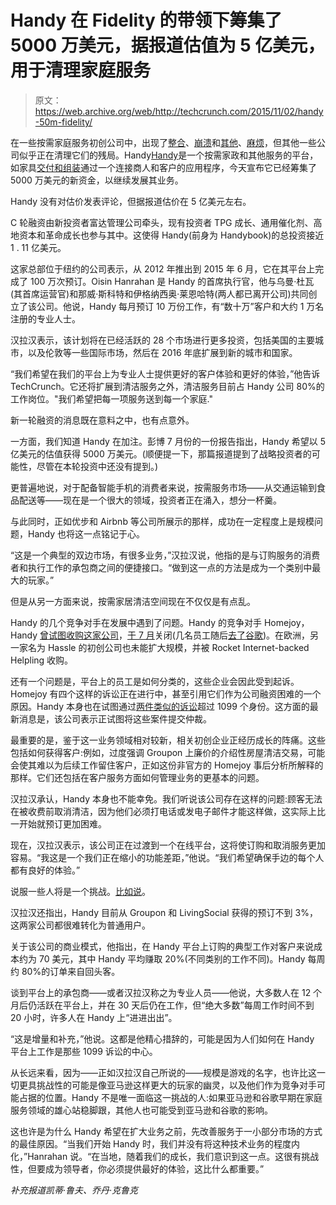 # Handy 在 Fidelity 的带领下筹集了 5000 万美元，据报道估值为 5 亿美元，用于清理家庭服务

> 原文：<https://web.archive.org/web/http://techcrunch.com/2015/11/02/handy-50m-fidelity/>

在一些按需家庭服务初创公司中，出现了[整合](https://web.archive.org/web/20230329063142/https://techcrunch.com/2015/07/02/hassle-helpling-merger/)、[崩溃](https://web.archive.org/web/20230329063142/https://techcrunch.com/2015/07/17/homejoy-is-shutting-down-at-the-end-of-the-month/)和[其他](https://web.archive.org/web/20230329063142/https://medium.com/backchannel/why-homejoy-failed-bb0ab39d901a#.k4kj0rhq3)、[麻烦](https://web.archive.org/web/20230329063142/http://www.techmeme.com/151029/p2#a151029p2)，但其他一些公司似乎正在清理它们的残局。Handy[Handy](https://web.archive.org/web/20230329063142/http://www.handy.com/)是一个按需家政和其他服务的平台，如家具[交付和组装](https://web.archive.org/web/20230329063142/https://techcrunch.com/2015/07/16/handy-expands-into-furniture-delivery-assembly-and-shopping-for-a-flat-fee-starting-at-49/)通过一个连接商人和客户的应用程序，今天宣布它已经筹集了 5000 万美元的新资金，以继续发展其业务。

Handy 没有对估价发表评论，但据报道估价在 5 亿美元左右。

C 轮融资由新投资者富达管理公司牵头，现有投资者 TPG 成长、通用催化剂、高地资本和革命成长也参与其中。这使得 Handy(前身为 Handybook)的总投资接近 1 . 11 亿美元。

这家总部位于纽约的公司表示，从 2012 年推出到 2015 年 6 月，它在其平台上完成了 100 万次预订。Oisin Hanrahan 是 Handy 的首席执行官，他与乌曼·杜瓦(其首席运营官)和那威·斯科特和伊格纳西奥·莱恩哈特(两人都已离开公司)共同创立了该公司。他说，Handy 每月预订 10 万份工作，有“数十万”客户和大约 1 万名注册的专业人士。

汉拉汉表示，该计划将在已经活跃的 28 个市场进行更多投资，包括美国的主要城市，以及伦敦等一些国际市场，然后在 2016 年底扩展到新的城市和国家。

“我们希望在我们的平台上为专业人士提供更好的客户体验和更好的体验，”他告诉 TechCrunch。它还将扩展到清洁服务之外，清洁服务目前占 Handy 公司 80%的工作岗位。"我们希望把每一项服务送到每一个家庭."

新一轮融资的消息既在意料之中，也有点意外。

一方面，我们知道 Handy 在加注。彭博 7 月份的一份报告指出，Handy 希望以 5 亿美元的估值获得 5000 万美元。(顺便提一下，那篇报道提到了战略投资者的可能性，尽管在本轮投资中还没有提到。)

更普遍地说，对于配备智能手机的消费者来说，按需服务市场——从交通运输到食品配送等——现在是一个很大的领域，投资者正在涌入，想分一杯羹。

与此同时，正如优步和 Airbnb 等公司所展示的那样，成功在一定程度上是规模问题，Handy 也将这一点铭记于心。

“这是一个典型的双边市场，有很多业务，”汉拉汉说，他指的是与订购服务的消费者和执行工作的承包商之间的便捷接口。“做到这一点的方法是成为一个类别中最大的玩家。”

但是从另一方面来说，按需家居清洁空间现在不仅仅是有点乱。

Handy 的几个竞争对手在发展中遇到了问题。Handy 的竞争对手 Homejoy，Handy [曾试图收购这家公司](https://web.archive.org/web/20230329063142/https://techcrunch.com/2015/05/20/handy-homejoy/)，[于 7 月](https://web.archive.org/web/20230329063142/https://techcrunch.com/2015/07/17/homejoy-is-shutting-down-at-the-end-of-the-month/)关闭(几名员工随后[去了谷歌](https://web.archive.org/web/20230329063142/http://www.techmeme.com/150717/p16#a150717p16))。在欧洲，另一家名为 Hassle 的初创公司也未能扩大规模，并被 Rocket Internet-backed Helpling 收购。

还有一个问题是，平台上的员工是如何分类的，这些企业会因此受到起诉。Homejoy 有四个这样的诉讼正在进行中，甚至引用它们作为公司融资困难的一个原因。Handy 本身也在试图通过[两件类似的诉讼](https://web.archive.org/web/20230329063142/http://valleywag.gawker.com/handy-sued-for-being-a-hellscape-of-labor-code-violatio-1657889316)超过 1099 个身份。这方面的最新消息是，该公司表示正试图将这些案件提交仲裁。

最重要的是，鉴于这一业务领域相对较新，相关初创企业正经历成长的阵痛。这些包括如何获得客户:例如，过度强调 Groupon 上廉价的介绍性房屋清洁交易，可能会使其难以为后续工作留住客户，正如这份非官方的 Homejoy 事后分析所解释的那样。它们还包括在客户服务方面如何管理业务的更基本的问题。

汉拉汉承认，Handy 本身也不能幸免。我们听说该公司存在这样的问题:顾客无法在被收费前取消清洁，因为他们必须打电话或发电子邮件才能这样做，这实际上比一开始就预订更加困难。

现在，汉拉汉表示，该公司正在过渡到一个在线平台，这将使订购和取消服务更加容易。“我这是一个我们正在缩小的功能差距，”他说。“我们希望确保手边的每个人都有良好的体验。”

说服一些人将是一个挑战。[比如说](https://web.archive.org/web/20230329063142/https://twitter.com/edzitron/status/661209254263558146)。

汉拉汉还指出，Handy 目前从 Groupon 和 LivingSocial 获得的预订不到 3%，这两家公司都很难转化为普通用户。

关于该公司的商业模式，他指出，在 Handy 平台上订购的典型工作对客户来说成本约为 70 美元，其中 Handy 平均赚取 20%(不同类别的工作不同)。Handy 每周约 80%的订单来自回头客。

谈到平台上的承包商——或者汉拉汉称之为专业人员——他说，大多数人在 12 个月后仍活跃在平台上，并在 30 天后仍在工作，但“绝大多数”每周工作时间不到 20 小时，许多人在 Handy 上“进进出出”。

“这是增量和补充，”他说。这都是他精心措辞的，可能是因为人们如何在 Handy 平台上工作是那些 1099 诉讼的中心。

从长远来看，因为——正如汉拉汉自己所说的——规模是游戏的名字，也许比这一切更具挑战性的可能是像亚马逊这样更大的玩家的幽灵，以及他们作为竞争对手可能占据的位置。Handy 不是唯一面临这一挑战的人:如果亚马逊和谷歌早期在家庭服务领域的雄心站稳脚跟，其他人也可能受到亚马逊和谷歌的影响。

这也许是为什么 Handy 希望在扩大业务之前，先改善服务于一小部分市场的方式的最佳原因。“当我们开始 Handy 时，我们并没有将这种技术业务的程度内化，”Hanrahan 说。“在当地，随着我们的成长，我们意识到这一点。这很有挑战性，但要成为领导者，你必须提供最好的体验，这比什么都重要。”

*补充报道凯蒂·鲁夫、乔丹·克鲁克*
